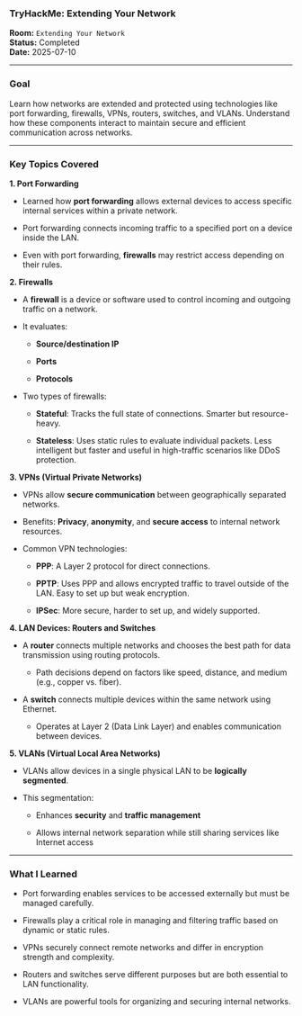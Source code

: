 
### **TryHackMe: Extending Your Network**

**Room:** `Extending Your Network`  
**Status:** Completed  
**Date:** 2025-07-10

----------

### **Goal**

Learn how networks are extended and protected using technologies like port forwarding, firewalls, VPNs, routers, switches, and VLANs. Understand how these components interact to maintain secure and efficient communication across networks.

----------

### **Key Topics Covered**

**1. Port Forwarding**

-   Learned how **port forwarding** allows external devices to access specific internal services within a private network.
    
-   Port forwarding connects incoming traffic to a specified port on a device inside the LAN.
    
-   Even with port forwarding, **firewalls** may restrict access depending on their rules.
    

**2. Firewalls**

-   A **firewall** is a device or software used to control incoming and outgoing traffic on a network.
    
-   It evaluates:
    
    -   **Source/destination IP**
        
    -   **Ports**
        
    -   **Protocols**
        
-   Two types of firewalls:
    
    -   **Stateful**: Tracks the full state of connections. Smarter but resource-heavy.
        
    -   **Stateless**: Uses static rules to evaluate individual packets. Less intelligent but faster and useful in high-traffic scenarios like DDoS protection.
        

**3. VPNs (Virtual Private Networks)**

-   VPNs allow **secure communication** between geographically separated networks.
    
-   Benefits: **Privacy**, **anonymity**, and **secure access** to internal network resources.
    
-   Common VPN technologies:
    
    -   **PPP**: A Layer 2 protocol for direct connections.
        
    -   **PPTP**: Uses PPP and allows encrypted traffic to travel outside of the LAN. Easy to set up but weak encryption.
        
    -   **IPSec**: More secure, harder to set up, and widely supported.
        

**4. LAN Devices: Routers and Switches**

-   A **router** connects multiple networks and chooses the best path for data transmission using routing protocols.
    
    -   Path decisions depend on factors like speed, distance, and medium (e.g., copper vs. fiber).
        
-   A **switch** connects multiple devices within the same network using Ethernet.
    
    -   Operates at Layer 2 (Data Link Layer) and enables communication between devices.
        

**5. VLANs (Virtual Local Area Networks)**

-   VLANs allow devices in a single physical LAN to be **logically segmented**.
    
-   This segmentation:
    
    -   Enhances **security** and **traffic management**
        
    -   Allows internal network separation while still sharing services like Internet access
        

----------

### **What I Learned**

-   Port forwarding enables services to be accessed externally but must be managed carefully.
    
-   Firewalls play a critical role in managing and filtering traffic based on dynamic or static rules.
    
-   VPNs securely connect remote networks and differ in encryption strength and complexity.
    
-   Routers and switches serve different purposes but are both essential to LAN functionality.
    
-   VLANs are powerful tools for organizing and securing internal networks.
